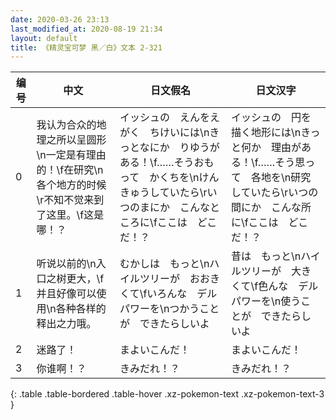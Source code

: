 ```yaml
---
date: 2020-03-26 23:13
last_modified_at: 2020-08-19 21:34
layout: default
title: 《精灵宝可梦 黑／白》文本 2-321
---
```

| 编号 | 中文 | 日文假名 | 日文汉字 |
| ---- | ---- | ---- | --- |
| 0 | 我认为合众的地理之所以呈圆形\n一定是有理由的！\f在研究\n各个地方的时候\r不知不觉来到了这里。\f这是哪！？ | イッシュの　えんをえがく　ちけいには\nきっとなにか　りゆうがある！\f……そうおもって　かくちを\nけんきゅうしていたら\rいつのまにか　こんなところに\fここは　どこだ！？ | イッシュの　円を描く地形には\nきっと何か　理由がある！\f……そう思って　各地を\n研究していたら\rいつの間にか　こんな所に\fここは　どこだ！？ |
| 1 | 听说以前的\n入口之树更大，\f并且好像可以使用\n各种各样的释出之力哦。 | むかしは　もっと\nハイルツリーが　おおきくて\fいろんな　デルパワーを\nつかうことが　できたらしいよ | 昔は　もっと\nハイルツリーが　大きくて\f色んな　デルパワーを\n使うことが　できたらしいよ |
| 2 | 迷路了！ | まよいこんだ！ | まよいこんだ！ |
| 3 | 你谁啊！？ | きみだれ！？ | きみだれ！？ |
{: .table .table-bordered .table-hover .xz-pokemon-text .xz-pokemon-text-3 }